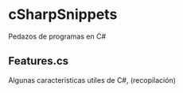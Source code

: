 # cSharpSnippets
Pedazos de programas en C#

## Features.cs
Algunas caracteristicas utiles de C#, (recopilación)
